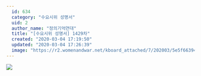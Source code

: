```yaml
---
  id: 634
  category: "수요시위 성명서"
  uid: 2
  author_name: "정의기억연대"
  title: "[수요시위 성명서] 1429차"
  created: "2020-03-04 17:19:50"
  updated: "2020-03-04 17:26:39"
  image: "https://r2.womenandwar.net/kboard_attached/7/202003/5e5f66394bde09774196.jpg"
---
```

![](https://r2.womenandwar.net/kboard_attached/7/202003/5e5f66394bde09774196.jpg)